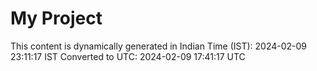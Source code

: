 # My Project

This content is dynamically generated in Indian Time (IST): 2024-02-09 23:11:17 IST
Converted to UTC: 2024-02-09 17:41:17 UTC
